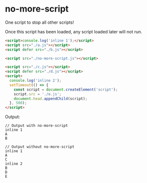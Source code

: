 # no-more-script

One script to stop all other scripts!

Once this script has been loaded, any script loaded later will not run. 

```html
<script>console.log('inline 1');</script>
<script src="./a.js"></script>
<script defer src="./b.js"></script>

<script src="./no-more-script.js"></script>

<script src="./c.js"></script>
<script defer src="./d.js"></script>
<script>
  console.log('inline 2');
  setTimeout(() => {
    const script = document.createElement('script');
    script.src = './e.js';
    document.head.appendChild(script);
  }, 500);
</script>
```


Output:
```
// Output with no-more-script
inline 1
A
B
  
// Output without no-more-script
inline 1
A
C
inline 2
B
D
E 
```